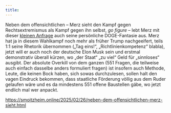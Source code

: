 ```yaml
---
title:  
---
```

<p>Neben dem offensichtlichen – Merz sieht den Kampf gegen Rechtsextremismus als Kampf gegen ihn selbst, <em>go figure</em> – lebt Merz mit dieser <a href="https://taz.de/551-Fragen-im-Bundestag/!6072207/">kleinen Anfrage</a> auch seine persönliche DOGE-Fantasie aus. Merz hat ja in diesem Wahlkampf noch mehr als früher Trump nachgeeifert, teils 1:1 seine Rhetorik übernommen („Tag eins!“, „Richtlinienkompetenz“ blabla), jetzt will er auch noch der deutsche Elon Musk sein und erstmal demonstrativ überall kürzen, wo „der Staat“ „zu viel“ Geld für „sinnloses“ ausgibt. Der absolute Overkill von dem ganzen (551 Fragen, die teilweise auch einfach dasselbe anders formuliert fragen) ist insofern auch Methode, Leute, die keinen Bock haben, sich sowas durchzulesen, sollen halt den vagen Eindruck bekommen, dass staatliche Förderung völlig aus dem Ruder gelaufen wäre und es da mindestens 551 offene Baustellen gäbe, wo jetzt endlich mal wer anpackt.</p>

https://smoitzheim.online/2025/02/26/neben-dem-offensichtlichen-merz-sieht.html